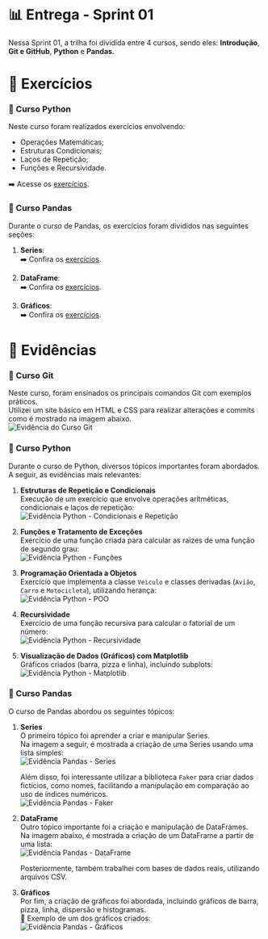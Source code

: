 # 📊 Entrega - Sprint 01

Nessa Sprint 01, a trilha foi dividida entre 4 cursos, sendo eles: **Introdução**, **Git e GitHub**, **Python** e **Pandas**.

# 📝 Exercícios

### 🐍 Curso Python
Neste curso foram realizados exercícios envolvendo:
- Operações Matemáticas;
- Estruturas Condicionais;
- Laços de Repetição;
- Funções e Recursividade.

➡️ Acesse os [exercícios](./exercicios/curso%20python/exercicios.ipynb).

### 🐼 Curso Pandas
Durante o curso de Pandas, os exercícios foram divididos nas seguintes seções:

1. **Series**:  
   ➡️ Confira os [exercícios](./exercicios/curso%20pandas/exercicio-series.ipynb).

2. **DataFrame**:  
   ➡️ Confira os [exercícios](./exercicios/curso%20pandas/exercicio-dataframe.ipynb).

3. **Gráficos**:  
   ➡️ Confira os [exercícios](./exercicios/curso%20pandas/exercicio-graficos.ipynb).


# 📂 Evidências

### 📘 Curso Git
Neste curso, foram ensinados os principais comandos Git com exemplos práticos.  
Utilizei um site básico em HTML e CSS para realizar alterações e commits como é mostrado na imagem abaixo.    
![Evidência do Curso Git](./evidencias/curso%20git/commits.png)

### 🐍 Curso Python
Durante o curso de Python, diversos tópicos importantes foram abordados. A seguir, as evidências mais relevantes:

1. **Estruturas de Repetição e Condicionais**  
   Execução de um exercício que envolve operações aritméticas, condicionais e laços de repetição:  
   ![Evidência Python - Condicionais e Repetição](./evidencias/curso%20python/condicionais-repeticao.png)

2. **Funções e Tratamento de Exceções**  
Exercício de uma função criada para calcular as raízes de uma função de segundo grau:  
   ![Evidência Python - Funções](./evidencias/curso%20python/funcoes.png)

3. **Programação Orientada a Objetos**  
   Exercício que implementa a classe `Veiculo` e classes derivadas (`Avião`, `Carro` e `Motocicleta`), utilizando herança:  
   ![Evidência Python - POO](./evidencias/curso%20python/poo.png)

4. **Recursividade**  
   Exercício de uma função recursiva para calcular o fatorial de um número:  
   ![Evidência Python - Recursividade](./evidencias/curso%20python/recursividade.png)

5. **Visualização de Dados (Gráficos) com Matplotlib**  
   Gráficos criados (barra, pizza e linha), incluindo subplots:  
   ![Evidência Python - Matplotlib](./evidencias/curso%20python/grafico5.png)

### 🐼 Curso Pandas
O curso de Pandas abordou os seguintes tópicos:

1. **Series**  
   O primeiro tópico foi aprender a criar e manipular Series.  
   Na imagem a seguir, é mostrada a criação de uma Series usando uma lista simples:  
   ![Evidência Pandas - Series](./evidencias/curso%20pandas/series.png)

   Além disso, foi interessante utilizar a biblioteca `Faker` para criar dados fictícios, como nomes, facilitando a manipulação em comparação ao uso de índices numéricos.   
   ![Evidência Pandas - Faker](./evidencias/curso%20pandas/seriesfake.png)

2. **DataFrame**  
   Outro tópico importante foi a criação e manipulação de DataFrames.  
   Na imagem abaixo, é mostrada a criação de um DataFrame a partir de uma lista:  
   ![Evidência Pandas - DataFrame](./evidencias/curso%20pandas/dataframe.png)  

   Posteriormente, também trabalhei com bases de dados reais, utilizando arquivos CSV.

3. **Gráficos**  
   Por fim, a criação de gráficos foi abordada, incluindo gráficos de barra, pizza, linha, dispersão e histogramas.  
   📸 Exemplo de um dos gráficos criados:  
   ![Evidência Pandas - Gráficos](./evidencias/curso%20pandas/grafico.png)



